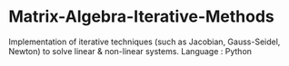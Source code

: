 # Matrix-Algebra-Iterative-Methods
Implementation of iterative techniques (such as Jacobian, Gauss-Seidel, Newton) to solve linear & non-linear systems.
Language : Python
